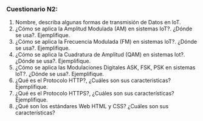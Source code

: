### Cuestionario N2:

1. Nombre, describa algunas formas de transmisión de Datos en loT.
2. ¿Cómo se aplica la Amplitud Modulada (AM) en sistemas IoT?. ¿Dónde se usa?. Ejemplifique.
3. ¿Cómo se aplica la Frecuencia Modulada (FM) en sistemas loT?. ¿Dónde se usa?. Ejemplifique.
4. ¿Cómo se aplica la Cuadratura de Amplitud (QAM) en sistemas lot?. ¿Dónde se usa?. Ejemplifique.
5. ¿Cómo se aplica las Modulaciones Digitales ASK, FSK, PSK en sistemas loT?. ¿Dónde se usa?. Ejemplifique.
6. ¿Qué es el Protocolo HTTP?, ¿Cuáles son sus caracteristicas? Ejemplifique.
7. ¿Qué es el Protocolo HTTPS?, ¿Cuáles son sus características? Ejemplifique.
8. ¿Qué son los estándares Web HTML y CSS? ¿Cuáles son sus características?